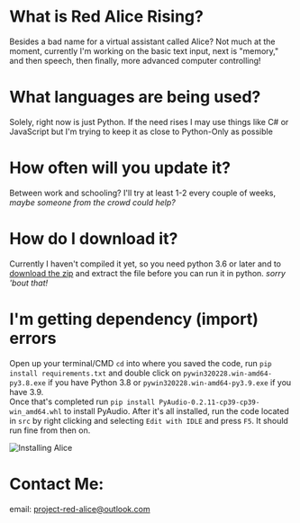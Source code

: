 # What is Red Alice Rising?
Besides a bad name for a virtual assistant called Alice? Not much at the moment, currently I'm working on the basic text input, next is "memory," and then speech, then finally, more advanced computer controlling!

# What languages are being used?
Solely, right now is just Python. If the need rises I may use things like C# or JavaScript but I'm trying to keep it as close to Python-Only as possible

# How often will you update it?
Between work and schooling? I'll try at least 1-2 every couple of weeks, *maybe someone from the crowd could help?*

# How do I download it?
Currently I haven't compiled it yet, so you need python 3.6 or later and to [download the zip](https://github.com/KazutoKashima/Project-Red-Alice-Rising/archive/master.zip) and extract the file before you can run it in python. *sorry 'bout that!*

# I'm getting dependency (import) errors
Open up your terminal/CMD `cd` into where you saved the code, run `pip install requirements.txt` and  double click on `pywin320228.win-amd64-py3.8.exe` if you have Python 3.8 or `pywin320228.win-amd64-py3.9.exe` if you have 3.9.  
Once that's completed run `pip install PyAudio-0.2.11-cp39-cp39-win_amd64.whl` to install PyAudio. After it's all installed, run the code located in `src` by right clicking and selecting `Edit with IDLE` and press `F5`. It should run fine from then on.  
  
![Installing Alice](https://github.com/KazutoKashima/Project-Red-Alice-Rising/blob/master/Installing_Alice.gif)  
  
# Contact Me:  
email: project-red-alice@outlook.com 
